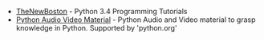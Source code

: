 
- [TheNewBoston](https://www.youtube.com/playlist?list=PL6gx4Cwl9DGAcbMi1sH6oAMk4JHw91mC_) - Python 3.4 Programming Tutorials
- [Python Audio Video Material](https://www.python.org/doc/av/) - Python Audio and Video material to grasp knowledge in Python. Supported by 'python.org'


